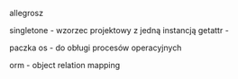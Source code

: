 allegrosz 

singletone - wzorzec projektowy z jedną instancją
getattr - 

paczka os - do obługi procesów operacyjnych 

orm - object relation mapping
